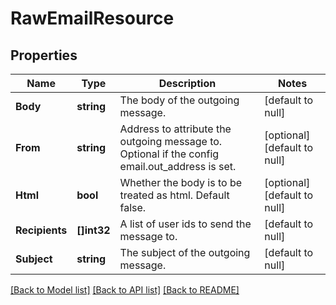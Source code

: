 # RawEmailResource

## Properties
Name | Type | Description | Notes
------------ | ------------- | ------------- | -------------
**Body** | **string** | The body of the outgoing message. | [default to null]
**From** | **string** | Address to attribute the outgoing message to. Optional if the config email.out_address is set. | [optional] [default to null]
**Html** | **bool** | Whether the body is to be treated as html. Default false. | [optional] [default to null]
**Recipients** | **[]int32** | A list of user ids to send the message to. | [default to null]
**Subject** | **string** | The subject of the outgoing message. | [default to null]

[[Back to Model list]](../README.md#documentation-for-models) [[Back to API list]](../README.md#documentation-for-api-endpoints) [[Back to README]](../README.md)


